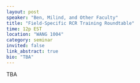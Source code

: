 ```yaml
---
layout: post
speaker: "Ben, Milind, and Other Faculty"
title: "Field-Specific RCR Training Roundtable"
time: 12p EST
location: "WANG 1004"
category: seminar
invited: false
link_abstract: true
bio: "TBA"
---
```

TBA
